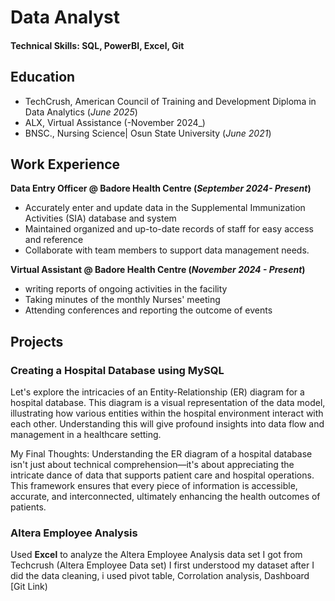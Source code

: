 # Data Analyst

#### Technical Skills: SQL, PowerBI, Excel, Git

## Education             		
- TechCrush, American Council of Training and Development Diploma in Data Analytics (_June 2025_)
- ALX, Virtual Assistance (-November  2024_)
- BNSC., Nursing Science| Osun State University (_June 2021_) 

## Work Experience
**Data Entry Officer @ Badore Health Centre (_September 2024- Present_)**
- Accurately enter and update data in the Supplemental Immunization Activities (SIA) database and system
- Maintained organized and up-to-date records of staff for easy access and reference
- Collaborate with team members to support data management needs. 

**Virtual Assistant @ Badore Health Centre (_November 2024 - Present_)**
- writing reports of ongoing activities in the facility
- Taking minutes of the monthly Nurses' meeting
- Attending conferences and reporting the outcome of events

## Projects
### Creating a Hospital Database using MySQL
Let's explore the intricacies of an Entity-Relationship (ER) diagram for a hospital database. This diagram is a visual representation of the data model, illustrating how various entities within the hospital environment interact with each other. Understanding this will give profound insights into data flow and management in a healthcare setting.

My Final Thoughts:
Understanding the ER diagram of a hospital database isn't just about technical comprehension—it's about appreciating the intricate dance of data that supports patient care and hospital operations. This framework ensures that every piece of information is accessible, accurate, and interconnected, ultimately enhancing the health outcomes of patients.

### Altera Employee Analysis
Used **Excel** to analyze the Altera Employee Analysis data set I got from Techcrush (Altera Employee Data set) I first understood my dataset after I did the data cleaning, i used pivot table, Corrolation analysis, Dashboard [Git Link)

